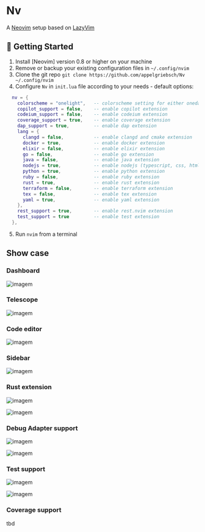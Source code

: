 # Nv

A [Neovim](https://neovim.io) setup based on [LazyVim](https://github.com/LazyVim/LazyVim)

## 🚀 Getting Started

1. Install [Neovim] version 0.8 or higher on your machine
2. Remove or backup your existing configuration files in `~/.config/nvim`
3. Clone the git repo `git clone https://github.com/appelgriebsch/Nv ~/.config/nvim`
4. Configure `Nv` in `init.lua` file according to your needs - default options:
```lua
  nv = {
    colorscheme = "onelight",   -- colorscheme setting for either onedark.nvim or github-theme
    copilot_support = false,    -- enable copilot extension
    codeium_support = false,    -- enable codeium extension
    coverage_support = true,    -- enable coverage extension
    dap_support = true,         -- enable dap extension
    lang = {
      clangd = false,           -- enable clangd and cmake extension
      docker = true,            -- enable docker extension
      elixir = false,           -- enable elixir extension
      go = false,               -- enable go extension
      java = false,             -- enable java extension
      nodejs = true,            -- enable nodejs (typescript, css, html, json) extension
      python = true,            -- enable python extension
      ruby = false,             -- enable ruby extension
      rust = true,              -- enable rust extension
      terraform = false,        -- enable terraform extension
      tex = false,              -- enable tex extension
      yaml = true,              -- enable yaml extension
    },
    rest_support = true,        -- enable rest.nvim extension
    test_support = true         -- enable test extension
  },
```
5. Run `nvim` from a terminal

## Show case

### Dashboard

![imagem](https://github.com/appelgriebsch/Nv/assets/6803419/b6eb04fd-0b55-45b2-bfe7-832299b78262)

### Telescope

![imagem](https://github.com/appelgriebsch/Nv/assets/6803419/20a6a7e9-4c4c-4987-a58a-74efd3a946dd)

### Code editor

![imagem](https://github.com/appelgriebsch/Nv/assets/6803419/db355698-801f-472a-bae7-57fe2366290d)

### Sidebar

![imagem](https://github.com/appelgriebsch/Nv/assets/6803419/99b684bc-56b9-49f2-91b4-720e945cafd7)

### Rust extension

![imagem](https://github.com/appelgriebsch/Nv/assets/6803419/ad7d44da-8c5d-4262-a623-5acbd1ad5dd1)

![imagem](https://github.com/appelgriebsch/Nv/assets/6803419/a3202f64-7bf9-4081-b939-e44fce9fc909)

### Debug Adapter support

![imagem](https://github.com/appelgriebsch/Nv/assets/6803419/8545f178-cede-424e-a760-3c0474065d36)

![imagem](https://github.com/appelgriebsch/Nv/assets/6803419/969b99a9-5683-44e4-94bc-13ef5c24b334)

### Test support

![imagem](https://github.com/appelgriebsch/Nv/assets/6803419/8ae18d60-d1db-4c7c-945f-b1f85e8b1641)

![imagem](https://github.com/appelgriebsch/Nv/assets/6803419/235fc864-3f5f-40fa-801f-6023652990df)

### Coverage support

tbd
